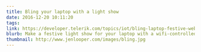 ```yaml
---
title: Bling your laptop with a light show
date: 2016-12-20 10:11:20
tags:
link: https://developer.telerik.com/topics/iot/bling-laptop-festive-web-connected-light-show/
blurb: Make a festive light show for your laptop with a wifi-controlled Particle Photon and a light strip
thumbnail: http://www.jenlooper.com/images/bling.jpg
---
```

